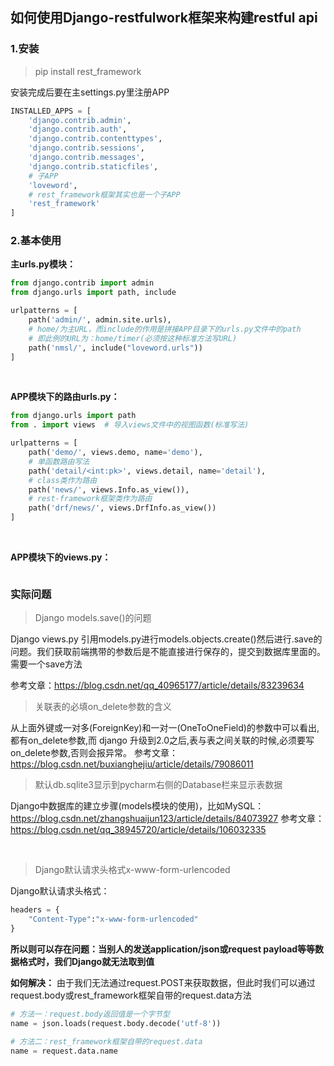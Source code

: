 ## 如何使用Django-restfulwork框架来构建restful api

### 1.安装

> pip install rest_framework

安装完成后要在主settings.py里注册APP
```python
INSTALLED_APPS = [
    'django.contrib.admin',
    'django.contrib.auth',
    'django.contrib.contenttypes',
    'django.contrib.sessions',
    'django.contrib.messages',
    'django.contrib.staticfiles',
    # 子APP
    'loveword',
    # rest_framework框架其实也是一个子APP
    'rest_framework'
]
```


### 2.基本使用

**主urls.py模块：**

```python
from django.contrib import admin
from django.urls import path, include

urlpatterns = [
    path('admin/', admin.site.urls),
    # home/为主URL，而include的作用是拼接APP目录下的urls.py文件中的path
    # 即此例的URL为：home/timer(必须按这种标准方法写URL)
    path('nmsl/', include("loveword.urls"))
]
```
<br>

**APP模块下的路由urls.py：**
```python
from django.urls import path
from . import views  # 导入views文件中的视图函数(标准写法)

urlpatterns = [
    path('demo/', views.demo, name='demo'),
    # 单函数路由写法
    path('detail/<int:pk>', views.detail, name='detail'),
    # class类作为路由
    path('news/', views.Info.as_view()),
    # rest-framework框架类作为路由
    path('drf/news/', views.DrfInfo.as_view())
]
```
<br>

**APP模块下的views.py：**

```python

```

### 实际问题

> Django models.save()的问题

Django views.py 引用models.py进行models.objects.create()然后进行.save的问题。我们获取前端携带的参数后是不能直接进行保存的，提交到数据库里面的。需要一个save方法

参考文章：https://blog.csdn.net/qq_40965177/article/details/83239634
<br>

> 关联表的必填on_delete参数的含义

从上面外键或一对多(ForeignKey)和一对一(OneToOneField)的参数中可以看出,都有on_delete参数,而 django 升级到2.0之后,表与表之间关联的时候,必须要写on_delete参数,否则会报异常。
参考文章：https://blog.csdn.net/buxianghejiu/article/details/79086011
<br>

> 默认db.sqlite3显示到pycharm右侧的Database栏来显示表数据

Django中数据库的建立步骤(models模块的使用)，比如MySQL：https://blog.csdn.net/zhangshuaijun123/article/details/84073927
参考文章：https://blog.csdn.net/qq_38945720/article/details/106032335

<br>

> Django默认请求头格式x-www-form-urlencoded

Django默认请求头格式：
```python
headers = {
    "Content-Type":"x-www-form-urlencoded"
}
```

**所以则可以存在问题：当别人的发送application/json或request payload等等数据格式时，我们Django就无法取到值**

**如何解决：** 由于我们无法通过request.POST来获取数据，但此时我们可以通过request.body或rest_framework框架自带的request.data方法

```python
# 方法一：request.body返回值是一个字节型
name = json.loads(request.body.decode('utf-8'))

# 方法二：rest_framework框架自带的request.data
name = request.data.name
```
